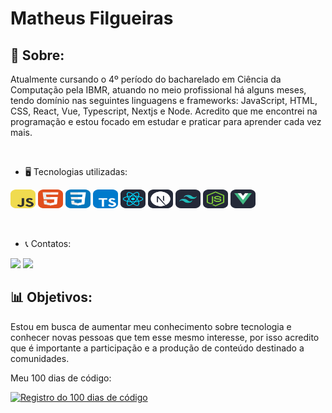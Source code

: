 
# Matheus Filgueiras

## 👦 Sobre:

Atualmente cursando o 4º período do bacharelado em Ciência da Computação pela IBMR, atuando no meio profissional há alguns meses, tendo domínio nas seguintes linguagens e frameworks: JavaScript, HTML, CSS, React, Vue, Typescript, Nextjs e Node. Acredito que me encontrei na programação e estou focado em estudar e praticar para aprender cada vez mais.

<br>

- 🖥 Tecnologias utilizadas:

<div style="display: inline_block">
  <img align="center" alt="Matheus-JS" height="30" width="40" src="https://github.com/tandpfun/skill-icons/blob/main/icons/JavaScript.svg">
  <img align="center" alt="Matheus-HTML" height="30" width="40" src="https://github.com/tandpfun/skill-icons/blob/main/icons/HTML.svg">
  <img align="center" alt="Matheus-CSS" height="30" width="40" src="https://github.com/tandpfun/skill-icons/blob/main/icons/CSS.svg">
  <img align="center" alt="Matheus-Ts" height="30" width="40" src="https://github.com/tandpfun/skill-icons/blob/main/icons/TypeScript.svg">
  <img align="center" alt="Matheus-React" height="30" width="40" src="https://github.com/tandpfun/skill-icons/blob/main/icons/React-Dark.svg">
  <img align="center" alt="Matheus-Nextjs" height="30" width="40" src="https://github.com/tandpfun/skill-icons/blob/main/icons/NextJS-Dark.svg"/>
  <img align="center" alt="Matheus-Tailwindcss" height="30" width="40" src="https://github.com/tandpfun/skill-icons/blob/main/icons/TailwindCSS-Dark.svg" />
  <img align="center" alt="Matheus-Nodejs" height="30" width="40" src="https://github.com/tandpfun/skill-icons/blob/main/icons/NodeJS-Dark.svg" />
  <img align="center" alt="Matheus-Vue" height="30" width="40" src="https://github.com/tandpfun/skill-icons/blob/main/icons/VueJS-Dark.svg" /> 
</div>

<br>
<br>

- 📞 Contatos:
<div> 
  <a href = "mailto:matheus_falmeida@hotmail.com"><img src="https://img.shields.io/badge/Microsoft_Outlook-0078D4?style=for-the-badge&logo=microsoft-outlook&logoColor=white" target="_blank"></a>
  <a href="https://www.linkedin.com/in/matheus-filgueiras-419700248/" target="_blank"><img src="https://img.shields.io/badge/-LinkedIn-%230077B5?style=for-the-badge&logo=linkedin&logoColor=white" target="_blank"></a> 
</div>

## 📊 Objetivos:

Estou em busca de aumentar meu conhecimento sobre tecnologia e conhecer novas pessoas que tem esse mesmo interesse, por isso acredito que é importante a participação e a produção de conteúdo destinado a comunidades.


Meu 100 dias de código:


 <a href="https://matheus-filg.notion.site/matheus-filg/100DiasDeCodigo-823e03666d654c3aa48634a49c434189">
  <img src="https://github.com/MatheusFilg/MatheusFilg/assets/112526643/2b763fc7-e108-4445-8ce9-6ea1c2fcd425" width="420" height="195" alt="Registro do 100 dias de código">
 </a>
 
